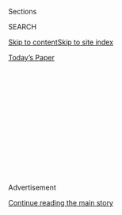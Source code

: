 <div id="app">

<div>

<div>

<div>

<div class="NYTAppHideMasthead css-1q2w90k e1suatyy0">

<div class="section css-ui9rw0 e1suatyy2">

<div class="css-eph4ug er09x8g0">

<div class="css-6n7j50">

</div>

<span class="css-1dv1kvn">Sections</span>

<div class="css-10488qs">

<span class="css-1dv1kvn">SEARCH</span>

</div>

[Skip to content](#site-content)[Skip to site index](#site-index)

</div>

<div class="css-10698na e1huz5gh0">

</div>

</div>

<div id="masthead-bar-one" class="section hasLinks css-15hmgas e1csuq9d3">

<div class="css-uqyvli e1csuq9d0">

</div>

<div class="css-1uqjmks e1csuq9d1">

</div>

<div class="css-9e9ivx">

[](https://myaccount.nytimes.com/auth/login?response_type=cookie&client_id=vi)

</div>

<div class="css-1bvtpon e1csuq9d2">

[Today’s Paper](https://www.nytimes.com/section/todayspaper)

</div>

</div>

</div>

</div>

<div data-aria-hidden="false">

<div id="site-content" role="main">

<div>

<div class="css-1aor85t" style="opacity:0.000000001;z-index:-1;visibility:hidden">

<div class="css-1hqnpie">

<div class="css-epjblv">

<span class="css-17xtcya">[Opinion](/section/opinion)</span><span class="css-x15j1o">|</span><span class="css-fwqvlz">Germany
Got Testing Right</span>

</div>

<div class="css-k008qs">

<div class="css-1iwv8en">

<span class="css-18z7m18"></span>

<div>

</div>

</div>

<span class="css-1n6z4y">https://nyti.ms/2W5fxlg</span>

<div class="css-1705lsu">

<div class="css-4xjgmj">

<div class="css-4skfbu" role="toolbar" data-aria-label="Social Media Share buttons, Save button, and Comments Panel with current comment count" data-testid="share-tools">

  - 
  - 
  - 
  - 
    
    <div class="css-6n7j50">
    
    </div>

  - 

</div>

</div>

</div>

</div>

</div>

</div>

<div id="NYT_TOP_BANNER_REGION" class="css-13pd83m">

</div>

<div id="top-wrapper" class="css-1sy8kpn">

<div id="top-slug" class="css-l9onyx">

Advertisement

</div>

[Continue reading the main story](#after-top)

<div class="ad top-wrapper" style="text-align:center;height:100%;display:block;min-height:250px">

<div id="top" class="place-ad" data-position="top" data-size-key="top">

</div>

</div>

<div id="after-top">

</div>

</div>

<div>

<div class="css-v5btjw etb61u70">

<div class="css-v05ibm etb61u71">

[Opinion](/section/opinion)

</div>

</div>

<div id="sponsor-wrapper" class="css-1hyfx7x">

<div id="sponsor-slug" class="css-19vbshk">

Supported by

</div>

[Continue reading the main story](#after-sponsor)

<div id="sponsor" class="ad sponsor-wrapper" style="text-align:center;height:100%;display:block">

</div>

<div id="after-sponsor">

</div>

</div>

<div class="css-186x18t">

</div>

<div class="css-1vkm6nb ehdk2mb0">

# Germany Got Testing Right

</div>

What can we learn?

<div class="css-18e8msd">

<div class="css-vp77d3 epjyd6m0">

<div class="css-1p10dcb ey68jwv0" data-aria-hidden="true">

[![David
Leonhardt](https://static01.nyt.com/images/2020/05/01/multimedia/David-Leonhardt-Headshot-The-Morning/David-Leonhardt-Headshot-The-Morning-thumbLarge-v3.png
"David Leonhardt")](https://www.nytimes.com/by/david-leonhardt)

</div>

<div class="css-1baulvz">

By [<span class="css-1baulvz last-byline" itemprop="name">David
Leonhardt</span>](https://www.nytimes.com/by/david-leonhardt)

<div class="css-8atqhb">

Opinion Columnist

</div>

</div>

</div>

  - April 28, 2020

  - 
    
    <div class="css-4xjgmj">
    
    <div class="css-pvvomx" role="toolbar" data-aria-label="Social Media Share buttons, Save button, and Comments Panel with current comment count" data-testid="share-tools">
    
      - 
      - 
      - 
      - 
        
        <div class="css-6n7j50">
        
        </div>
    
      - 
    
    </div>
    
    </div>

</div>

<div class="css-79elbk" data-testid="photoviewer-wrapper">

<div class="css-z3e15g" data-testid="photoviewer-wrapper-hidden">

</div>

<div class="css-1a48zt4 ehw59r15" data-testid="photoviewer-children">

![<span class="css-16f3y1r e13ogyst0" data-aria-hidden="true">A sign for
a drive-through coronavirus testing center is seen in Pleasanton,
Calif.</span><span class="css-cnj6d5 e1z0qqy90" itemprop="copyrightHolder"><span class="css-1ly73wi e1tej78p0">Credit...</span><span><span>John
G Mabanglo/EPA, via
Shutterstock</span></span></span>](https://static01.nyt.com/images/2020/04/28/opinion/28leonhardt-newsletter/merlin_171978321_f8ab3526-4880-4a48-bf66-50c74fbb3f38-articleLarge.jpg?quality=75&auto=webp&disable=upscale)

</div>

</div>

</div>

<div class="section meteredContent css-1r7ky0e" name="articleBody" itemprop="articleBody">

<div class="css-1fanzo5 StoryBodyCompanionColumn">

<div class="css-53u6y8">

*This article is part of David Leonhardt’s newsletter. You can* [*sign
up
here*](https://www.nytimes.com/newsletters/opiniontoday?action=click&module=Intentional&pgtype=Article)
*to receive it each weekday.*

More than 20,000 people [have
died](https://coronavirus.jhu.edu/map.html) from the
[coronavirus](https://www.nytimes.com/2020/05/06/world/europe/germany-merkel-coronavirus-reopening.html)
in each of these European countries: France, Italy, Spain and the United
Kingdom. More than 17,000 have died in New York City.

But in
[Germany](https://www.nytimes.com/2020/05/06/world/europe/germany-merkel-coronavirus-reopening.html)
— which is home to more people than any one of those other European
countries and 10 times as many as New York — only about 6,000 have died.

How could that be? There are multiple reasons, but the biggest is
probably the country’s approach to testing.

</div>

</div>

<div class="css-1fanzo5 StoryBodyCompanionColumn">

<div class="css-53u6y8">

As [Katrin
Bennhold](https://www.nytimes.com/2020/04/04/world/europe/germany-coronavirus-death-rate.html)
of The Times has written:

> By the time Germany recorded its first case of Covid-19 in February,
> laboratories across the country had built up a stock of test kits …
> Early and widespread testing has allowed the authorities to slow the
> spread of the pandemic by isolating known cases while they are
> infectious. It has also enabled lifesaving treatment to be
> administered in a more timely way.

Testing is the key to every effective strategy for fighting the virus.
It allows the sick to be treated effectively. It enables government
officials and hospitals to focus their resources on the areas that need
it most. And it makes sure that people who have the virus without
symptoms — and can unknowingly spread it to others — can be isolated.

The troubled response to the virus in the United States began with
testing failures, and there are still not nearly enough tests being
conducted. As [Michael Osterholm and Mark
Olshaker](https://www.nytimes.com/2020/04/28/opinion/coronavirus-testing.html)
write in a new Op-Ed: “Far too few tests are available in the United
States. Some are shoddy. Even the ones that are precise aren’t designed
to produce the kind of definitive yes-no results that people expect.”

The testing problem will need to be solved before states can return to
normal — as some are now taking early steps toward — without sparking
new outbreaks.

**For more** …

  - Scott Gottlieb, of the American Enterprise Institute: “If we can
    develop a point of care, swabable stick that gives a readable result
    in the doctor’s office it can dramatically increase screening.”

  - Shan Soe-Lin and Robert Hecht, Yale University: **** “What’s needed
    is widespread testing of people with no known symptoms … We need to
    aggressively search for asymptomatic carriers, particularly among
    people who have frequent contact with the public and among
    vulnerable populations. This includes those who are infectious but
    will never develop symptoms and those who will develop them days
    after the test.”

  - And [more
    from](https://www.nytimes.com/2020/04/28/opinion/coronavirus-testing.html)
    Osterholm, an infectious disease expert, and Olshaker, a writer:
    “Governments throughout the world and the research, medical-supply
    and clinical-lab industries must unite to vastly increase global
    production of reagents and sampling equipment. Achieving this will
    take months and require building new capacity, presumably with
    public subsidies. The time and costs involved will be considerable,
    but such an effort is the only way to test large populations for
    this infection (and for others in the future).”

*If you are not a subscriber to this newsletter, you can* [*subscribe
here*](https://www.nytimes.com/newsletters/david-leonhardt)*. You can
also join me on* [*Twitter
(@DLeonhardt)*](https://twitter.com/DLeonhardt) *and*
[*Facebook*](https://www.facebook.com/DavidRLeonhardt/)*.*

*Follow The New York Times Opinion section on*
[*Facebook*](https://www.facebook.com/nytopinion)*,* [*Twitter
(@NYTopinion)*](http://twitter.com/NYTOpinion) *and*
[*Instagram*](https://www.instagram.com/nytopinion/)*.*

</div>

</div>

</div>

<div>

</div>

<div>

</div>

<div>

</div>

<div>

<div id="bottom-wrapper" class="css-1ede5it">

<div id="bottom-slug" class="css-l9onyx">

Advertisement

</div>

[Continue reading the main story](#after-bottom)

<div id="bottom" class="ad bottom-wrapper" style="text-align:center;height:100%;display:block;min-height:90px">

</div>

<div id="after-bottom">

</div>

</div>

</div>

</div>

</div>

## Site Index

<div>

</div>

## Site Information Navigation

  - [© <span>2020</span> <span>The New York Times
    Company</span>](https://help.nytimes.com/hc/en-us/articles/115014792127-Copyright-notice)

<!-- end list -->

  - [NYTCo](https://www.nytco.com/)
  - [Contact
    Us](https://help.nytimes.com/hc/en-us/articles/115015385887-Contact-Us)
  - [Work with us](https://www.nytco.com/careers/)
  - [Advertise](https://nytmediakit.com/)
  - [T Brand Studio](http://www.tbrandstudio.com/)
  - [Your Ad
    Choices](https://www.nytimes.com/privacy/cookie-policy#how-do-i-manage-trackers)
  - [Privacy](https://www.nytimes.com/privacy)
  - [Terms of
    Service](https://help.nytimes.com/hc/en-us/articles/115014893428-Terms-of-service)
  - [Terms of
    Sale](https://help.nytimes.com/hc/en-us/articles/115014893968-Terms-of-sale)
  - [Site Map](https://spiderbites.nytimes.com)
  - [Help](https://help.nytimes.com/hc/en-us)
  - [Subscriptions](https://www.nytimes.com/subscription?campaignId=37WXW)

</div>

</div>

</div>

</div>
